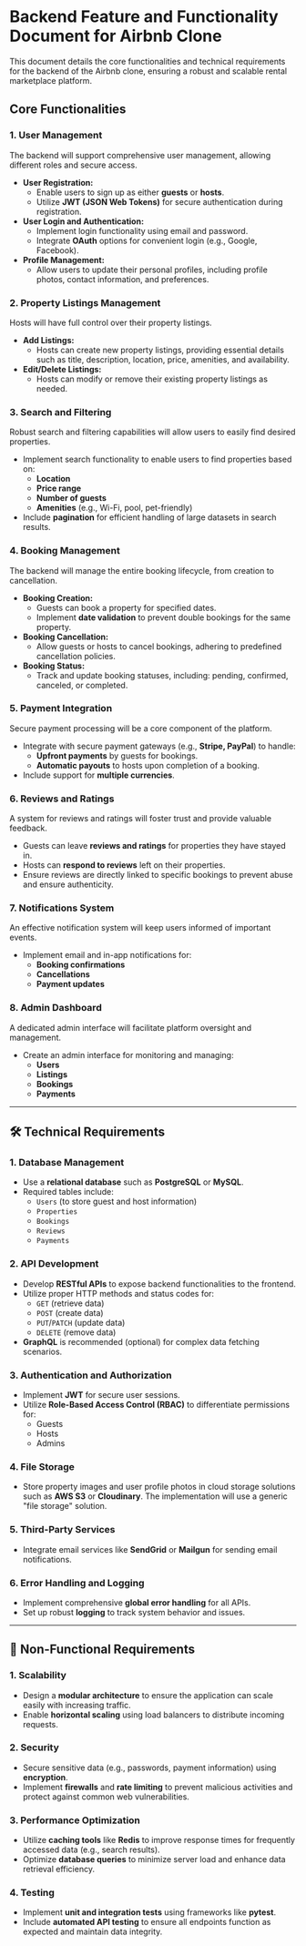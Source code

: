 # Backend Feature and Functionality Document for Airbnb Clone

This document details the core functionalities and technical requirements for the backend of the Airbnb clone, ensuring a robust and scalable rental marketplace platform.

## Core Functionalities

### 1. User Management

The backend will support comprehensive user management, allowing different roles and secure access.

- **User Registration:**
  - Enable users to sign up as either **guests** or **hosts**.
  - Utilize **JWT (JSON Web Tokens)** for secure authentication during registration.
- **User Login and Authentication:**
  - Implement login functionality using email and password.
  - Integrate **OAuth** options for convenient login (e.g., Google, Facebook).
- **Profile Management:**
  - Allow users to update their personal profiles, including profile photos, contact information, and preferences.

### 2. Property Listings Management

Hosts will have full control over their property listings.

- **Add Listings:**
  - Hosts can create new property listings, providing essential details such as title, description, location, price, amenities, and availability.
- **Edit/Delete Listings:**
  - Hosts can modify or remove their existing property listings as needed.

### 3. Search and Filtering

Robust search and filtering capabilities will allow users to easily find desired properties.

- Implement search functionality to enable users to find properties based on:
  - **Location**
  - **Price range**
  - **Number of guests**
  - **Amenities** (e.g., Wi-Fi, pool, pet-friendly)
- Include **pagination** for efficient handling of large datasets in search results.

### 4. Booking Management

The backend will manage the entire booking lifecycle, from creation to cancellation.

- **Booking Creation:**
  - Guests can book a property for specified dates.
  - Implement **date validation** to prevent double bookings for the same property.
- **Booking Cancellation:**
  - Allow guests or hosts to cancel bookings, adhering to predefined cancellation policies.
- **Booking Status:**
  - Track and update booking statuses, including: pending, confirmed, canceled, or completed.

### 5. Payment Integration

Secure payment processing will be a core component of the platform.

- Integrate with secure payment gateways (e.g., **Stripe, PayPal**) to handle:
  - **Upfront payments** by guests for bookings.
  - **Automatic payouts** to hosts upon completion of a booking.
- Include support for **multiple currencies**.

### 6. Reviews and Ratings

A system for reviews and ratings will foster trust and provide valuable feedback.

- Guests can leave **reviews and ratings** for properties they have stayed in.
- Hosts can **respond to reviews** left on their properties.
- Ensure reviews are directly linked to specific bookings to prevent abuse and ensure authenticity.

### 7. Notifications System

An effective notification system will keep users informed of important events.

- Implement email and in-app notifications for:
  - **Booking confirmations**
  - **Cancellations**
  - **Payment updates**

### 8. Admin Dashboard

A dedicated admin interface will facilitate platform oversight and management.

- Create an admin interface for monitoring and managing:
  - **Users**
  - **Listings**
  - **Bookings**
  - **Payments**

---

## 🛠️ Technical Requirements

### 1. Database Management

- Use a **relational database** such as **PostgreSQL** or **MySQL**.
- Required tables include:
  - `Users` (to store guest and host information)
  - `Properties`
  - `Bookings`
  - `Reviews`
  - `Payments`

### 2. API Development

- Develop **RESTful APIs** to expose backend functionalities to the frontend.
- Utilize proper HTTP methods and status codes for:
  - `GET` (retrieve data)
  - `POST` (create data)
  - `PUT`/`PATCH` (update data)
  - `DELETE` (remove data)
- **GraphQL** is recommended (optional) for complex data fetching scenarios.

### 3. Authentication and Authorization

- Implement **JWT** for secure user sessions.
- Utilize **Role-Based Access Control (RBAC)** to differentiate permissions for:
  - Guests
  - Hosts
  - Admins

### 4. File Storage

- Store property images and user profile photos in cloud storage solutions such as **AWS S3** or **Cloudinary**. The implementation will use a generic "file storage" solution.

### 5. Third-Party Services

- Integrate email services like **SendGrid** or **Mailgun** for sending email notifications.

### 6. Error Handling and Logging

- Implement comprehensive **global error handling** for all APIs.
- Set up robust **logging** to track system behavior and issues.

---

## 🚀 Non-Functional Requirements

### 1. Scalability

- Design a **modular architecture** to ensure the application can scale easily with increasing traffic.
- Enable **horizontal scaling** using load balancers to distribute incoming requests.

### 2. Security

- Secure sensitive data (e.g., passwords, payment information) using **encryption**.
- Implement **firewalls** and **rate limiting** to prevent malicious activities and protect against common web vulnerabilities.

### 3. Performance Optimization

- Utilize **caching tools** like **Redis** to improve response times for frequently accessed data (e.g., search results).
- Optimize **database queries** to minimize server load and enhance data retrieval efficiency.

### 4. Testing

- Implement **unit and integration tests** using frameworks like **pytest**.
- Include **automated API testing** to ensure all endpoints function as expected and maintain data integrity.
